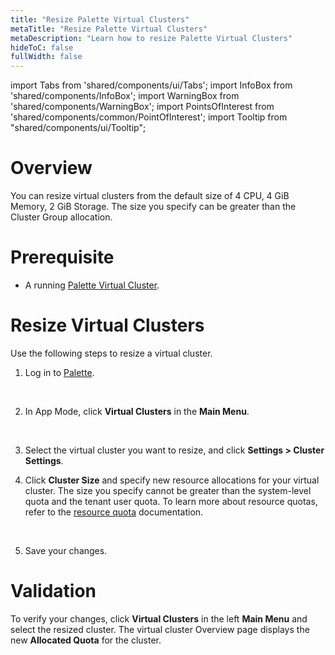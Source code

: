 ```yaml
---
title: "Resize Palette Virtual Clusters"
metaTitle: "Resize Palette Virtual Clusters"
metaDescription: "Learn how to resize Palette Virtual Clusters"
hideToC: false
fullWidth: false
---
```


import Tabs from 'shared/components/ui/Tabs';
import InfoBox from 'shared/components/InfoBox';
import WarningBox from 'shared/components/WarningBox';
import PointsOfInterest from 'shared/components/common/PointOfInterest';
import Tooltip from "shared/components/ui/Tooltip";



# Overview

You can resize virtual clusters from the default size of 4 CPU, 4 GiB Memory, 2 GiB Storage. The size you specify can be greater than the Cluster Group allocation. 

# Prerequisite

* A running [Palette Virtual Cluster](/devx/palette-virtual-clusters/pause-restore-virtual-clusters).

# Resize Virtual Clusters


Use the following steps to resize a virtual cluster.
<br />

1. Log in to [Palette](https://console.spectrocloud.com).
<br />

2. In App Mode, click **Virtual Clusters** in the **Main Menu**.
<br />

3. Select the virtual cluster you want to resize, and click **Settings > Cluster Settings**.<br />

4. Click **Cluster Size** and specify new resource allocations for your virtual cluster. The size you specify cannot be greater than the system-level quota and the tenant user quota. To learn more about resource quotas, refer to the [resource quota](/devx/resource-quota) documentation.
<br />

5. Save your changes.


# Validation

To verify your changes, click **Virtual Clusters** in the left **Main Menu** and select the resized cluster. The virtual cluster Overview page displays the new **Allocated Quota** for the cluster.




